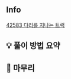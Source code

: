 ## Info
[42583 다리를 지나는 트럭](https://school.programmers.co.kr/learn/courses/30/lessons/42583)

## 💡 풀이 방법 요약


## 🙂 마무리

